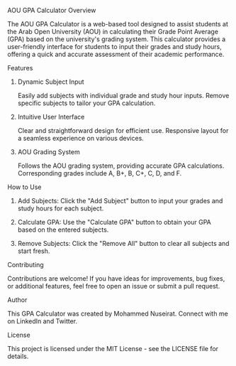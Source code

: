 AOU GPA Calculator
Overview

The AOU GPA Calculator is a web-based tool designed to assist students at the Arab Open University (AOU) in calculating their Grade Point Average (GPA) based on the university's grading system. This calculator provides a user-friendly interface for students to input their grades and study hours, offering a quick and accurate assessment of their academic performance.


Features
1. Dynamic Subject Input

    Easily add subjects with individual grade and study hour inputs.
    Remove specific subjects to tailor your GPA calculation.

2. Intuitive User Interface

    Clear and straightforward design for efficient use.
    Responsive layout for a seamless experience on various devices.
   
4. AOU Grading System

    Follows the AOU grading system, providing accurate GPA calculations.
    Corresponding grades include A, B+, B, C+, C, D, and F.




How to Use

  1. Add Subjects:
        Click the "Add Subject" button to input your grades and study hours for each subject.

  2. Calculate GPA:
        Use the "Calculate GPA" button to obtain your GPA based on the entered subjects.

  3. Remove Subjects:
       Click the "Remove All" button to clear all subjects and start fresh.



Contributing

Contributions are welcome! If you have ideas for improvements, bug fixes, or additional features, feel free to open an issue or submit a pull request.


Author

This GPA Calculator was created by Mohammed Nuseirat. Connect with me on LinkedIn and Twitter.


License

This project is licensed under the MIT License - see the LICENSE file for details.

   
